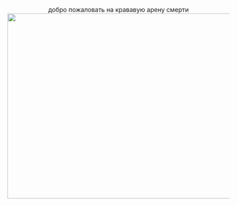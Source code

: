 <div id="text" align="center">
  добро пожаловать на крававую арену смерти
</div>
<div id="header" align="center">
  <img src="https://media3.giphy.com/media/v1.Y2lkPTc5MGI3NjExcXl4Mnl0Nnk4emI4cTJ6c2pldzJ1eW85ampwazFpN3M2MHJ2NW1hNCZlcD12MV9pbnRlcm5hbF9naWZfYnlfaWQmY3Q9Zw/ZtB2l3jHiJsFa/giphy.gif" width="650" height="420"/>
</div>
